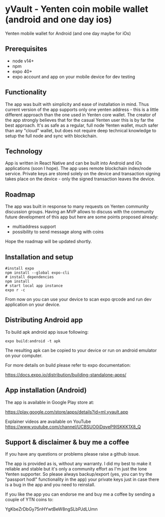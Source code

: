 # yVault - Yenten coin mobile wallet (android and one day ios)
Yenten mobile wallet for Android (and one day maybe for iOs)

## Prerequisites
* node v14+
* npm
* expo 40+
* expo account and app on your mobile device for dev testing

## Functionality
The app was built with simplicity and ease of installation in mind. Thus current version of the app supports only one yenten address - this is a little different approach than the one used in Yenten core wallet. The creator of the app strongly believes that for the casual Yenten user this is by far the best approach. It's as safe as a regular, full node Yenten wallet, much safer than any "cloud" wallet, but does not require deep technical knowledge to setup the full node and sync with blockchain. 

## Technology 
App is written in React Native and can be built into Android and iOs applications (soon I hope). 
The app uses remote blockchain index/node service.
Private keys are stored solely on the device and transaction signing takes place on the device - only the signed transaction leaves the device.

## Roadmap
The app was built in response to many requests on Yenten community discussion groups. Having an MVP allows to discuss with the community future development of this app but here are some points proposed already:
* multiaddress support
* possibility to send message along with coins

Hope the roadmap will be updated shortly.

## Installation and setup
```
#install expo
npm install --global expo-cli
# install dependencies
npm install
# start local app instance
expo r -c
```
From now on you can use your device to scan expo qrcode and run dev application on your device.

## Distributing Android app
To build apk android app issue following:
```
expo build:android -t apk
```

The resulting apk can be copied to your device or run on android emulator on your computer.


For more details on build please refer to expo documentation:

https://docs.expo.io/distribution/building-standalone-apps/

## App installation (Android)
The app is available in Google Play store at:

https://play.google.com/store/apps/details?id=ml.yvault.app

Explainer videos are available on YouTube
https://www.youtube.com/channel/UCBSUO0iDqyeP9ISKKK1X8_Q

## Support & disclaimer & buy me a coffee
If you have any questions or problems please raise a github issue.

The app is provided as is, without any warranty. I did my best to make it reliable and stable but it's only a community effort as I'm just the lone Yenten supporter. So please always backup/export (yes, you can try the "passport hodl" functionality in the app) your private keys just in case there is a bug in the app and you need to reinstall.

If you like the app you can endorse me and buy me a coffee by sending a couple of YTN coins to:

YgKbeZrDbGy75nHYwtBeW8ngSLbPJdLUmn

